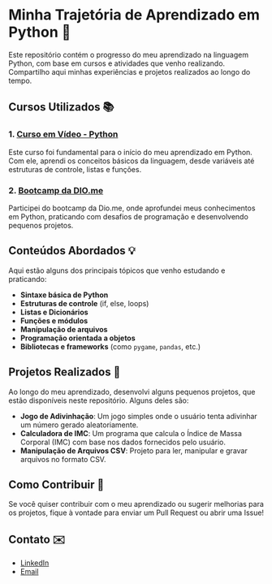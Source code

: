 # Minha Trajetória de Aprendizado em Python 🐍

Este repositório contém o progresso do meu aprendizado na linguagem Python, com base em cursos e atividades que venho realizando. Compartilho aqui minhas experiências e projetos realizados ao longo do tempo.

## Cursos Utilizados 📚

### 1. [Curso em Vídeo - Python](https://www.cursoemvideo.com/curso/python-3-mundo-1/)
Este curso foi fundamental para o início do meu aprendizado em Python. Com ele, aprendi os conceitos básicos da linguagem, desde variáveis até estruturas de controle, listas e funções.

### 2. [Bootcamp da DIO.me](https://www.dio.me/)
Participei do bootcamp da Dio.me, onde aprofundei meus conhecimentos em Python, praticando com desafios de programação e desenvolvendo pequenos projetos.

## Conteúdos Abordados 💡

Aqui estão alguns dos principais tópicos que venho estudando e praticando:
- **Sintaxe básica de Python**
- **Estruturas de controle** (if, else, loops)
- **Listas e Dicionários**
- **Funções e módulos**
- **Manipulação de arquivos**
- **Programação orientada a objetos**
- **Bibliotecas e frameworks** (como `pygame`, `pandas`, etc.)

## Projetos Realizados 🚀

Ao longo do meu aprendizado, desenvolvi alguns pequenos projetos, que estão disponíveis neste repositório. Alguns deles são:
- **Jogo de Adivinhação**: Um jogo simples onde o usuário tenta adivinhar um número gerado aleatoriamente.
- **Calculadora de IMC**: Um programa que calcula o Índice de Massa Corporal (IMC) com base nos dados fornecidos pelo usuário.
- **Manipulação de Arquivos CSV**: Projeto para ler, manipular e gravar arquivos no formato CSV.

## Como Contribuir 🤝

Se você quiser contribuir com o meu aprendizado ou sugerir melhorias para os projetos, fique à vontade para enviar um Pull Request ou abrir uma Issue!

## Contato ✉️

- [LinkedIn](https://www.linkedin.com/in/william-morgado-ba2947303)
- [Email](williamorgado@gmail.com)
